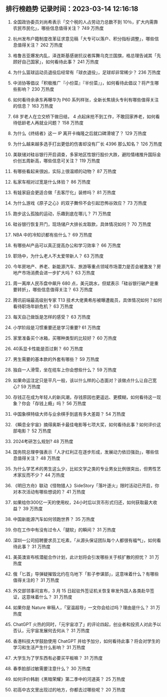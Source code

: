 
## 排行榜趋势 记录时间：2023-03-14 12:16:18
  
  1. 全国政协委员刘尚希表示「交个税的人占劳动力总数不到 10％，扩大内需靠农民市民化」，哪些信息值得关注？ 749 万热度
    
  2. 杭州发布户籍制度改革征求意见稿「大专可以落户、积分指标调整」，哪些信息值得关注？ 262 万热度
    
  3. 格鲁吉亚爆发内乱，泽连斯基感谢抗议者挥舞乌克兰国旗，格总理告诫其「先顾好自己国家」，如何看待此事？ 241 万热度
    
  4. 为什么篮球运动员退役后经常有「球衣退役」，足球却非常稀少？ 236 万热度
    
  5. 中消协等倡议「积极推广『小份菜』『半份菜』」，如何看待此倡议？将产生哪些影响？ 230 万热度
    
  6. 如何看待余承东再曝华为 P60 系列样张，全新长焦镜头专利有哪些值得关注的信息？ 163 万热度
    
  7. 68 岁老人在立交桥下做日结， 4 点起床抢不到工作，不敢回家养老，如何看待低龄老人再就业问题？ 158 万热度
    
  8. 为什么《终结者》这一 IP 离开卡梅隆之后就口碑滑坡了？ 129 万热度
    
  9. 为什么越来越多选手打出更低的伤害却没有厂长 4396 那么知名？ 126 万热度
    
  10. 美联储对硅谷银行开启调查，多家地区性银行股价大跌，避险情绪推升国际金价创五周新高，哪些信息可关注？ 119 万热度
    
  11. 有哪些看起来很凶，实际上很温顺的动物？ 87 万热度
    
  12. 私家车相对过宽是什么体验？ 86 万热度
    
  13. 有娃家庭会更适合做「去客厅化」装修吗？ 81 万热度
    
  14. 为什么游戏《原子之心》的双子舞伶不会引起恐怖谷效应？ 73 万热度
    
  15. 跑步这么孤独的运动，乐趣到底在哪儿？ 71 万热度
    
  16. 硅谷银行恢复开门，现场储户大排长龙取款，具体情况如何？ 70 万热度
    
  17. NBA 中的冷知识都有些什么？ 69 万热度
    
  18. 有哪些AI产品可以真正提高办公和学习效率？ 66 万热度
    
  19. 职场中，为什么老人不太爱带新人？ 63 万热度
    
  20. 今年房地产、养老、新能源汽车、旅游等重点领域市场潜力是否会被激发？房地产市场消费会进一步扩大吗？ 63 万热度
    
  21. 周一离岸人民币盘中飙升 680 点，美元跳水，但斌表示「硅谷银行破产是重要转折」，哪些信息值得关注？ 63 万热度
    
  22. 腾讯前端最高级别专家 T13 技术大佬黄希彤被曝遭裁员，具体情况如何？如何看待职场年龄危机？ 63 万热度
    
  23. 每天自己做饭是怎样的感受？ 63 万热度
    
  24. 小学阶段是习惯重要还是学习重要? 61 万热度
    
  25. 家里准备买个冰箱，买哪种类型的比较好？ 60 万热度
    
  26. 40系显卡性能是否过剩？ 60 万热度
    
  27. 男生需要的基本款的外套有哪些？ 59 万热度
    
  28. 独自一人滑雪，坐在缆车上你会想些什么？ 59 万热度
    
  29. 如果命运注定只是平凡一般，该以什么样的心态面对？该做点什么让自己宽心? 59 万热度
    
  30. 存钱正在成为年轻人的新风潮，存钱原因也更遥远、更模糊，如何看待这一现象？你会「存钱上瘾」吗？ 56 万热度
    
  31. 中国象棋特级大师与业余棋手到底有多大差距？ 54 万热度
    
  32. 《瞬息全宇宙》摘得奥斯卡最佳电影等七项大奖，如何看待此事？如何评价这部电影？ 52 万热度
    
  33. 2024考研怎么规划? 48 万热度
    
  34. 国务院总理李强表示「人才红利正在逐步形成，发展动力依旧强劲」，哪些信息值得关注？ 48 万热度
    
  35. 为什么学艺术的男生这么少，比如文学之类的专业男女比例很突出，但男性艺术家反而不少？ 44 万热度
    
  36. 《明日方舟》联动《怪物猎人》SideStory「落叶逐火」限时活动已开启，你对本次活动有哪些想说的？ 41 万热度
    
  37. 如果给你300亿一天的使用权，24小时后以货币形式归还，如何获取最大收益？ 39 万热度
    
  38. 中国新能源汽车如何领跑世界？ 35 万热度
    
  39. 你在工作中有没有过令人「腿软」的瞬间？ 31 万热度
    
  40. 深圳一公司招聘要求员工吃素，「从源头保证团队每个人都很有福气」，如何看待此事？ 31 万热度
    
  41. 美英澳宣布核潜艇合作计划，此计划将会引发哪些关于核扩散的担忧？ 31 万热度
    
  42. 俄「匕首」导弹疑摧毁北约在乌地下「影子参谋部」，这意味着什么？有哪些值得关注的？ 31 万热度
    
  43. 外交部领事司宣布，3 月 15 日起驻外签证机关恢复审发外国人各类赴华签证，这意味着什么？ 31 万热度
    
  44. 如果你是 Nature 审稿人，「室温超导」一文你会给过吗？理由是什么？ 31 万热度
    
  45. ChatGPT 火热的同时，「元宇宙凉了」的评论四起，创业者和投资人对此予以否认，元宇宙发展何去何从？ 31 万热度
    
  46. 香港科技大学鼓励使用 ChatGPT 并给予加分，如何看待此事？将会对学生的学习和生活产生什么影响？ 31 万热度
    
  47. 大学生为了学东西有必要买平板嘛？ 31 万热度
    
  48. 春季脸部过敏需要注意什么？ 30 万热度
    
  49. 如何评价韩剧《黑暗荣耀》第二季中的河道英？ 25 万热度
    
  50. 初高中古文里出现过的地方，你都去过哪些呢？ 20 万热度
    